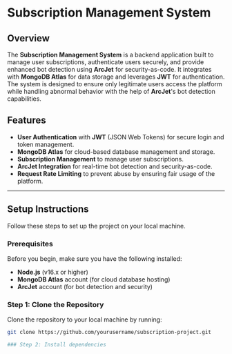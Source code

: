 # Subscription Management System

## Overview

The **Subscription Management System** is a backend application built to manage user subscriptions, authenticate users securely, and provide enhanced bot detection using **ArcJet** for security-as-code. It integrates with **MongoDB Atlas** for data storage and leverages **JWT** for authentication. The system is designed to ensure only legitimate users access the platform while handling abnormal behavior with the help of **ArcJet**'s bot detection capabilities.

## Features

- **User Authentication** with **JWT** (JSON Web Tokens) for secure login and token management.
- **MongoDB Atlas** for cloud-based database management and storage.
- **Subscription Management** to manage user subscriptions.
- **ArcJet Integration** for real-time bot detection and security-as-code.
- **Request Rate Limiting** to prevent abuse by ensuring fair usage of the platform.

---

## Setup Instructions

Follow these steps to set up the project on your local machine.

### Prerequisites

Before you begin, make sure you have the following installed:

- **Node.js** (v16.x or higher)
- **MongoDB Atlas** account (for cloud database hosting)
- **ArcJet** account (for bot detection and security)

### Step 1: Clone the Repository

Clone the repository to your local machine by running:

```bash
git clone https://github.com/yourusername/subscription-project.git

### Step 2: Install dependencies

